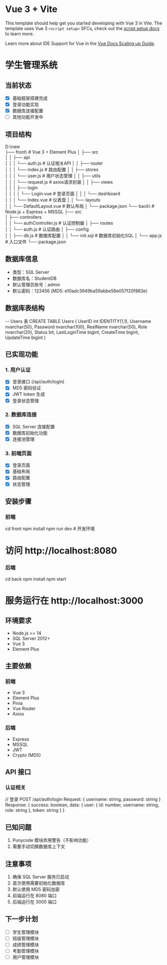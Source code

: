 # Vue 3 + Vite

This template should help get you started developing with Vue 3 in Vite. The template uses Vue 3 `<script setup>` SFCs, check out the [script setup docs](https://v3.vuejs.org/api/sfc-script-setup.html#sfc-script-setup) to learn more.

Learn more about IDE Support for Vue in the [Vue Docs Scaling up Guide](https://vuejs.org/guide/scaling-up/tooling.html#ide-support).

# 学生管理系统

## 当前状态
- [x] 基础框架搭建完成
- [x] 登录功能实现
- [x] 数据库连接配置
- [ ] 其他功能开发中

## 项目结构
D:\new\
├── front\          # Vue 3 + Element Plus
│   ├── src\
│   │   ├── api\
│   │   │   └── auth.js          # 认证相关API
│   │   ├── router\
│   │   │   └── index.js         # 路由配置
│   │   ├── stores\
│   │   │   └── user.js          # 用户状态管理
│   │   ├── utils\
│   │   │   └── request.js       # axios请求封装
│   │   ├── views\
│   │   │   ├── login\
│   │   │   │   └── Login.vue    # 登录页面
│   │   │   └── dashboard\
│   │   │       └── Index.vue    # 仪表盘
│   │   └── layouts\
│   │       └── DefaultLayout.vue # 默认布局
│   └── package.json
└── back\           # Node.js + Express + MSSQL
    ├── src\
    │   ├── controllers\
    │   │   └── authController.js # 认证控制器
    │   ├── routes\
    │   │   └── auth.js          # 认证路由
    │   ├── config\
    │   │   ├── db.js            # 数据库配置
    │   │   └── init.sql         # 数据库初始化SQL
    │   └── app.js               # 入口文件
    └── package.json

## 数据库信息
- 类型：SQL Server
- 数据库名：StudentDB
- 默认管理员账号：admin
- 默认密码：123456 (MD5: e10adc3949ba59abbe56e057f20f883e)

## 数据库表结构
-- Users 表
CREATE TABLE Users (
    UserID int IDENTITY(1,1),
    Username nvarchar(50),
    Password nvarchar(100),
    RealName nvarchar(50),
    Role nvarchar(20),
    Status bit,
    LastLoginTime bigint,
    CreateTime bigint,
    UpdateTime bigint
)

## 已实现功能
### 1. 用户认证
- [x] 登录接口 (/api/auth/login)
- [x] MD5 密码验证
- [x] JWT token 生成
- [x] 登录状态管理

### 2. 数据库连接
- [x] SQL Server 连接配置
- [x] 数据库初始化功能
- [x] 连接池管理

### 3. 前端页面
- [x] 登录页面
- [x] 基础布局
- [x] 路由配置
- [x] 状态管理

## 安装步骤

### 前端
cd front
npm install
npm run dev     # 开发环境
# 访问 http://localhost:8080

### 后端
cd back
npm install
npm start
# 服务运行在 http://localhost:3000

## 环境要求
- Node.js >= 14
- SQL Server 2012+
- Vue 3
- Element Plus

## 主要依赖
### 前端
- Vue 3
- Element Plus
- Pinia
- Vue Router
- Axios

### 后端
- Express
- MSSQL
- JWT
- Crypto (MD5)

## API 接口
### 认证相关
// 登录
POST /api/auth/login
Request: {
    username: string,
    password: string
}
Response: {
    success: boolean,
    data: {
        user: {
            id: number,
            username: string,
            role: string
        },
        token: string
    }
}

## 已知问题
1. Punycode 模块弃用警告（不影响功能）
2. 需要手动切换数据库上下文

## 注意事项
1. 确保 SQL Server 服务已启动
2. 首次使用需要初始化数据库
3. 默认使用 MD5 密码加密
4. 前端运行在 8080 端口
5. 后端运行在 3000 端口

## 下一步计划
- [ ] 学生管理模块
- [ ] 班级管理模块
- [ ] 成绩管理模块
- [ ] 考勤管理模块
- [ ] 用户管理模块